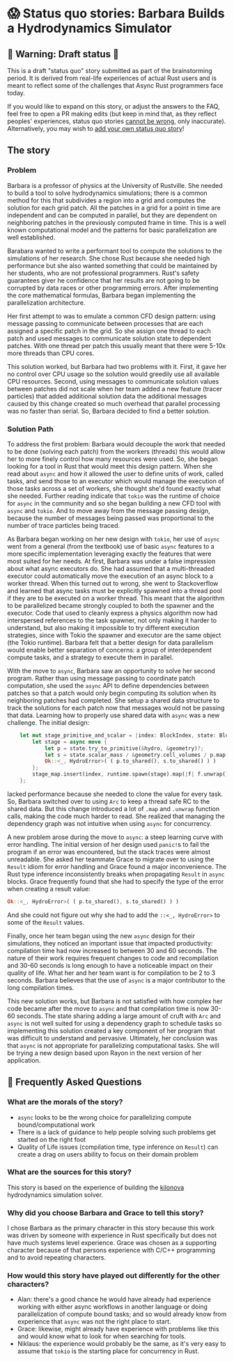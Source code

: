 # 😱 Status quo stories: Barbara Builds a Hydrodynamics Simulator

## 🚧 Warning: Draft status 🚧

This is a draft "status quo" story submitted as part of the brainstorming period. It is derived from real-life experiences of actual Rust users and is meant to reflect some of the challenges that Async Rust programmers face today. 

If you would like to expand on this story, or adjust the answers to the FAQ, feel free to open a PR making edits (but keep in mind that, as they reflect peoples' experiences, status quo stories [cannot be wrong], only inaccurate). Alternatively, you may wish to [add your own status quo story][htvsq]!

## The story
### Problem
Barbara is a professor of physics at the University of Rustville. She needed to build a tool to solve hydrodynamics simulations; there is a common method for this that subdivides a region into a grid and computes the solution for each grid patch. All the patches in a grid for a point in time are independent and can be computed in parallel, but they are dependent on neighboring patches in the previously computed frame in time.  This is a well known computational model and the patterns for basic parallelization are well established.

Barabara wanted to write a performant tool to compute the solutions to the simulations of her research.  She chose Rust because she needed high performance but she also wanted something that could be maintained by her students, who are not professional programmers. Rust's safety guarantees giver he confidence that her results are not going to be corrupted by data races or other programming errors. After implementing the core mathematical formulas, Barbara began implementing the parallelization architecture. 

Her first attempt to was to emulate a common CFD design pattern: using message passing to communicate between processes that are each assigned a specific patch in the grid. So she assign one thread to each patch and used messages to communicate solution state to dependent patches.  With one thread per patch this usually meant that there were 5-10x more threads than CPU cores.

This solution worked, but Barbara had two problems with it. First, it gave her no control over CPU usage so the solution would greedily use all available CPU resources. Second, using messages to communicate solution values between patches did not scale when her team added a new feature (tracer particles) that added additional solution data the additional messages caused by this change created so much overhead that parallel processing was no faster than serial. So, Barbara decided to find a better solution.

### Solution Path
To address the first problem: Barbara would decouple the work that needed to be done (solving each patch) from the workers (threads) this would allow her to more finely control how many resources were used. So, she began looking for a tool in Rust that would meet this design pattern. When she read about `async` and how it allowed the user to define units of work, called tasks, and send those to an executor which would manage the execution of those tasks across a set of workers, she thought she'd found exactly what she needed. Further reading indicate that `tokio` was the runtime of choice for `async` in the community and so she began building a new CFD tool with `async` and `tokio`. And to move away from the message passing design, because the number of messages being passed was proportional to the number of trace particles being traced.

As Barbara began working on her new design with `tokio`, her use of `async` went from a general (from the textbook) use of basic `async` features to a more specific implementation leveraging exactly the features that were most suited for her needs. At first, Barbara was under a false impression about what async executors do. She had assumed that a multi-threaded executor could automatically move the execution of an async block to a worker thread. When this turned out to wrong, she went to Stackoverflow and learned that async tasks must be explicitly spawned into a thread pool if they are to be executed on a worker thread. This meant that the algorithm to be parallelized became strongly coupled to both the spawner and the executor. Code that used to cleanly express a physics algorithm now had interspersed references to the task spawner, not only making it harder to understand, but also making it impossible to try different execution strategies, since with Tokio the spawner and executor are the same object (the Tokio runtime). Barbara felt that a better design for data parallelism would enable better separation of concerns: a group of interdependent compute tasks, and a strategy to execute them in parallel.

With the move to `async`, Barbara saw an opportunity to solve her second program. Rather than using message passing to coordinate patch computation, she used the `async` API to define dependencies between patches so that a patch would only begin computing its solution when its neighboring patches had completed. She setup a shared data structure to track the solutions for each patch now that messages would not be passing that data. Learning how to properly use shared data with `async` was a new challenge. The initial design:
```rust
    let mut stage_primitive_and_scalar = |index: BlockIndex, state: BlockState<C>, hydro: H, geometry: GridGeometry| {
        let stage = async move {
            let p = state.try_to_primitive(&hydro, &geometry)?;
            let s = state.scalar_mass / &geometry.cell_volumes / p.map(P::lorentz_factor);
            Ok::<_, HydroError>( ( p.to_shared(), s.to_shared() ) )
        };
        stage_map.insert(index, runtime.spawn(stage).map(|f| f.unwrap()).shared());
    };
```
lacked performance because she needed to clone the value for every task.  So, Barbara switched over to using `Arc` to keep a thread safe RC to the shared data. But this change introduced a lot of `.map` and `.unwrap` function calls, making the code much harder to read. She realized that managing the dependency graph was not intuitive when using `async` for concurrency.

A new problem arose during the move to `async`: a steep learning curve with error handling. The initial version of her design used `panic!`s to fail the program if an error was encountered, but the stack traces were almost unreadable. She asked her teammate Grace to migrate over to using the `Result` idiom for error handling and Grace found a major inconvenience. The Rust type inference inconsistently breaks when propagating `Result` in `async` blocks. Grace frequently found that she had to specify the type of the error when creating a result value:
```rust
Ok::<_, HydroError>( ( p.to_shared(), s.to_shared() ) )  
```
And she could not figure out why she had to add the `::<_, HydroError>` to some of the `Result` values.

Finally, once her team began using the new `async` design for their simulations, they noticed an important issue that impacted productivity: compilation time had now increased to between 30 and 60 seconds. The nature of their work requires frequent changes to code and recompilation and 30-60 seconds is long enough to have a noticeable impact on their quality of life.  What her and her team want is for compilation to be 2 to 3 seconds. Barbara believes that the use of `async` is a major contributor to the long compilation times.

This new solution works, but Barbara is not satisfied with how complex her code became after the move to `async` and that compilation time is now 30-60 seconds.  The state sharing adding a large amount of cruft with `Arc` and `async` is not well suited for using a dependency graph to schedule tasks so implementing this solution created a key component of her program that was difficult to understand and pervasive. Ultimately, her conclusion was that `async` is not appropriate for parallelizing computational tasks. She will be trying a new design based upon Rayon in the next version of her application.

## 🤔 Frequently Asked Questions

### **What are the morals of the story?**
- `async` looks to be the wrong choice for parallelizing compute bound/computational work
- There is a lack of guidance to help people solving such problems get started on the right foot
- Quality of Life issues (compilation time, type inference on `Result`) can create a drag on users ability to focus on their domain problem

### **What are the sources for this story?**
This story is based on the experience of building the [kilonova](https://github.com/clemson-cal/app-kilonova) hydrodynamics simulation solver.

### **Why did you choose Barbara and Grace to tell this story?**
I chose Barbara as the primary character in this story because this work was driven by someone with experience in Rust specifically but does not have much systems level experience. Grace was chosen as a supporting character because of that persons experience with C/C++ programming and to avoid repeating characters.

### **How would this story have played out differently for the other characters?**
- Alan: there's a good chance he would have already had experience working with either async workflows in another language or doing parallelization of compute bound tasks; and so would already know from experience that `async` was not the right place to start.  
- Grace: likewise, might already have experience with problems like this and would know what to look for when searching for tools. 
- Niklaus: the experience would probably be the same, as it's very easy to assume that `tokio` is the starting place for concurrency in Rust.

[character]: ../characters.md
[status quo stories]: ./status_quo.md
[Alan]: ../characters/alan.md
[Grace]: ../characters/grace.md
[Niklaus]: ../characters/niklaus.md
[Barbara]: ../characters/barbara.md
[htvsq]: ../how_to_vision/status_quo.md
[cannot be wrong]: ../how_to_vision/comment.md#comment-to-understand-or-improve-not-to-negate-or-dissuade
